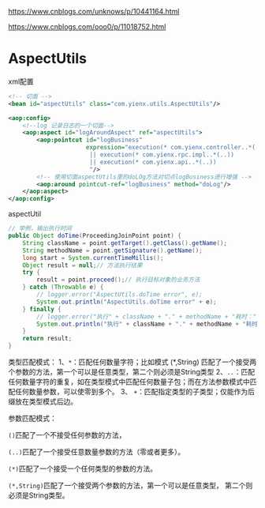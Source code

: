 https://www.cnblogs.com/unknows/p/10441164.html

https://www.cnblogs.com/ooo0/p/11018752.html

# AspectUtils

xml配置

```xml
<!-- 切面 -->
<bean id="aspectUtils" class="com.yienx.utils.AspectUtils"/>

<aop:config>
    <!--log 记录日志的一个切面-->
    <aop:aspect id="logAroundAspect" ref="aspectUtils">
        <aop:pointcut id="logBusiness"
                      expression="execution(* com.yienx.controller..*(..))
                       || execution(* com.yienx.rpc.impl..*(..))
                       || execution(* com.yienx.api..*(..))
                       "/>
        <!-- 使用切面aspectUtils里的doLOg方法对切点logBusiness进行增强 -->
        <aop:around pointcut-ref="logBusiness" method="doLog"/>
    </aop:aspect>
</aop:config>

```



aspectUtil

```java
// 举例，输出执行时间
public Object doTime(ProceedingJoinPoint point) {
    String className = point.getTarget().getClass().getName();
    String methodName = point.getSignature().getName();
    long start = System.currentTimeMillis();
    Object result = null;// 方法执行结果
    try {
        result = point.proceed();// 执行目标对象的业务方法
    } catch (Throwable e) {
        // logger.error("AspectUtils.doTime error", e);
        System.out.println("AspectUtils.doTime error" + e);
    } finally {
        // logger.error("执行" + className + "." + methodName + "耗时：" + (System.currentTimeMillis()-start) + "ms");
        System.out.println("执行" + className + "." + methodName + "耗时：" + (System.currentTimeMillis()-start) + "ms");
    }
    return result;
}
```





类型匹配模式：
1、`*`：匹配任何数量字符；比如模式 (*,String) 匹配了一个接受两个参数的方法，第一个可以是任意类型，第二个则必须是String类型
2、`..`：匹配任何数量字符的重复，如在类型模式中匹配任何数量子包；而在方法参数模式中匹配任何数量参数，可以使零到多个。
3、 `+`：匹配指定类型的子类型；仅能作为后缀放在类型模式后边。

参数匹配模式：

`()`匹配了一个不接受任何参数的方法，

`(..)`匹配了一个接受任意数量参数的方法（零或者更多）。 

`(*)`匹配了一个接受一个任何类型的参数的方法。 

`(*,String)`匹配了一个接受两个参数的方法，第一个可以是任意类型， 第二个则必须是String类型。
